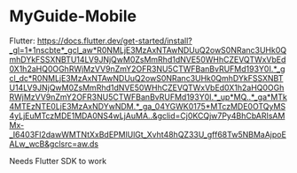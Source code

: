 # MyGuide-Mobile

Flutter: https://docs.flutter.dev/get-started/install?_gl=1*1nscbte*_gcl_aw*R0NMLjE3MzAxNTAwNDUuQ2owS0NRanc3UHk0QmhDYkFSSXNBTU14LV9JNjQwM0ZsMmRhd1dNVE50WHhCZEVQTWxVbEd0X1h2aHQ0OGhRWjMzVV9nZmY2OFR3NU5CTWFBanBvRUFMd193Y0I.*_gcl_dc*R0NMLjE3MzAxNTAwNDUuQ2owS0NRanc3UHk0QmhDYkFSSXNBTU14LV9JNjQwM0ZsMmRhd1dNVE50WHhCZEVQTWxVbEd0X1h2aHQ0OGhRWjMzVV9nZmY2OFR3NU5CTWFBanBvRUFMd193Y0I.*_up*MQ..*_ga*MTk4MTEzNTE0LjE3MzAxNDYwNDM.*_ga_04YGWK0175*MTczMDE0OTQyMS4yLjEuMTczMDE1MDA0NS4wLjAuMA..&gclid=Cj0KCQjw7Py4BhCbARIsAMMx-_I6403Fl2dawWMTNtXxBdEPMlUlGt_Xvht48hQZ33U_gff68Tw5NBMaAjpoEALw_wcB&gclsrc=aw.ds

Needs Flutter SDK to work

